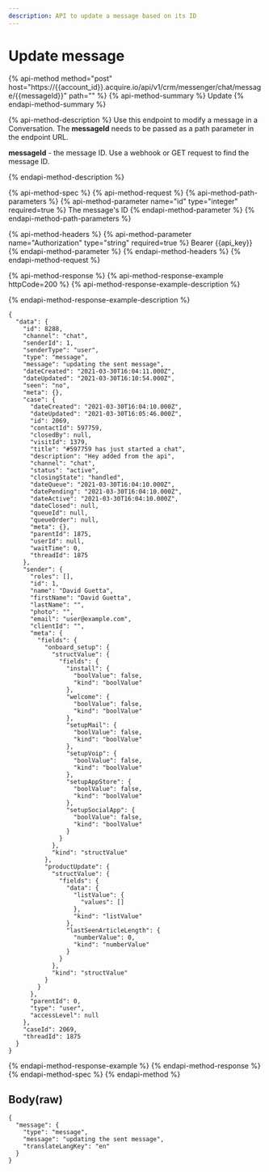 ```yaml
---
description: API to update a message based on its ID
---
```


# Update message

{% api-method method="post" host="https://{{account\_id}}.acquire.io/api/v1/crm/messenger/chat/message/{{messageId}}" path="" %}
{% api-method-summary %}
Update
{% endapi-method-summary %}

{% api-method-description %}
Use this endpoint to modify a message in a Conversation. The **messageId** needs to be passed as a path parameter in the endpoint URL.  
  
**messageId** - the message ID. Use a webhook or GET request to find the message ID.   
 
{% endapi-method-description %}

{% api-method-spec %}
{% api-method-request %}
{% api-method-path-parameters %}
{% api-method-parameter name="id" type="integer" required=true %}
The message's ID
{% endapi-method-parameter %}
{% endapi-method-path-parameters %}

{% api-method-headers %}
{% api-method-parameter name="Authorization" type="string" required=true %}
Bearer {{api\_key}}
{% endapi-method-parameter %}
{% endapi-method-headers %}
{% endapi-method-request %}

{% api-method-response %}
{% api-method-response-example httpCode=200 %}
{% api-method-response-example-description %}

{% endapi-method-response-example-description %}

```
{
  "data": {
    "id": 8288,
    "channel": "chat",
    "senderId": 1,
    "senderType": "user",
    "type": "message",
    "message": "updating the sent message",
    "dateCreated": "2021-03-30T16:04:11.000Z",
    "dateUpdated": "2021-03-30T16:10:54.000Z",
    "seen": "no",
    "meta": {},
    "case": {
      "dateCreated": "2021-03-30T16:04:10.000Z",
      "dateUpdated": "2021-03-30T16:05:46.000Z",
      "id": 2069,
      "contactId": 597759,
      "closedBy": null,
      "visitId": 1379,
      "title": "#597759 has just started a chat",
      "description": "Hey added from the api",
      "channel": "chat",
      "status": "active",
      "closingState": "handled",
      "dateQueue": "2021-03-30T16:04:10.000Z",
      "datePending": "2021-03-30T16:04:10.000Z",
      "dateActive": "2021-03-30T16:04:10.000Z",
      "dateClosed": null,
      "queueId": null,
      "queueOrder": null,
      "meta": {},
      "parentId": 1875,
      "userId": null,
      "waitTime": 0,
      "threadId": 1875
    },
    "sender": {
      "roles": [],
      "id": 1,
      "name": "David Guetta",
      "firstName": "David Guetta",
      "lastName": "",
      "photo": "",
      "email": "user@example.com",
      "clientId": "",
      "meta": {
        "fields": {
          "onboard_setup": {
            "structValue": {
              "fields": {
                "install": {
                  "boolValue": false,
                  "kind": "boolValue"
                },
                "welcome": {
                  "boolValue": false,
                  "kind": "boolValue"
                },
                "setupMail": {
                  "boolValue": false,
                  "kind": "boolValue"
                },
                "setupVoip": {
                  "boolValue": false,
                  "kind": "boolValue"
                },
                "setupAppStore": {
                  "boolValue": false,
                  "kind": "boolValue"
                },
                "setupSocialApp": {
                  "boolValue": false,
                  "kind": "boolValue"
                }
              }
            },
            "kind": "structValue"
          },
          "productUpdate": {
            "structValue": {
              "fields": {
                "data": {
                  "listValue": {
                    "values": []
                  },
                  "kind": "listValue"
                },
                "lastSeenArticleLength": {
                  "numberValue": 0,
                  "kind": "numberValue"
                }
              }
            },
            "kind": "structValue"
          }
        }
      },
      "parentId": 0,
      "type": "user",
      "accessLevel": null
    },
    "caseId": 2069,
    "threadId": 1875
  }
}
```
{% endapi-method-response-example %}
{% endapi-method-response %}
{% endapi-method-spec %}
{% endapi-method %}

## Body\(raw\)

```text
{
  "message": {
    "type": "message",
    "message": "updating the sent message",
    "translateLangKey": "en"
  }
}
```

